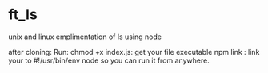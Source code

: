 # ft_ls

unix and linux emplimentation of ls using node

after cloning:
Run:
chmod +x index.js: get your file executable
npm link : link your to #!/usr/bin/env node so you can run it from anywhere.
